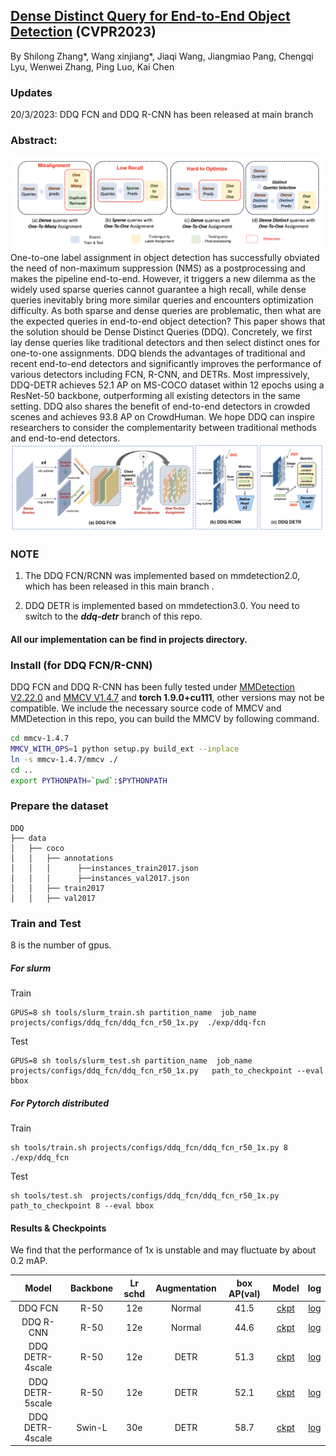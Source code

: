 
## [Dense Distinct Query for End-to-End Object Detection]() (CVPR2023)
By Shilong Zhang*, Wang xinjiang*, Jiaqi Wang, Jiangmiao Pang, Chengqi Lyu, Wenwei Zhang, Ping Luo, Kai Chen


### Updates
20/3/2023: DDQ FCN and DDQ R-CNN has been released at main branch



### Abstract:
![](./figs/ddq.png)
One-to-one label assignment in object detection has successfully obviated the need of non-maximum suppression (NMS) as a postprocessing
 and makes the pipeline end-to-end. However, it triggers a new dilemma as the widely used sparse queries cannot guarantee a high recall, while dense queries inevitably bring more similar queries and encounters optimization difficulty. As both sparse and dense queries are problematic, then what are the expected queries in end-to-end object detection? This paper shows that the solution should be Dense Distinct Queries (DDQ). Concretely, we first lay dense queries like traditional detectors and then select distinct ones for one-to-one assignments. DDQ blends the advantages of traditional and recent end-to-end detectors and significantly improves the performance of various detectors including FCN, R-CNN, and DETRs. Most impressively, DDQ-DETR achieves 52.1 AP on MS-COCO dataset within 12 epochs using a ResNet-50 backbone, outperforming all existing detectors in the same setting. DDQ also shares the benefit of end-to-end detectors in crowded scenes and achieves 93.8 AP on CrowdHuman. We hope DDQ can inspire researchers to consider the complementarity between traditional methods and end-to-end detectors.
![](./figs/ddq_pipeline.png)

[//]: # (### Updates)

[//]: # (DDQ DETR has been released at DDQ-DETR branch &#40;21/3/2023&#41;)

[//]: # ()
[//]: # (DDQ FCN and DDQ R-CNN has been released &#40;20/3/2023&#41;)

### NOTE
1. The  DDQ FCN/RCNN was implemented based on mmdetection2.0, which has been released in this main branch . 

2. DDQ DETR is implemented based on mmdetection3.0. You need to switch to the **_ddq-detr_** branch of this repo.

#### All our implementation can be find in projects directory.

### Install (for DDQ FCN/R-CNN)
DDQ FCN and DDQ R-CNN has been fully tested under [MMDetection V2.22.0](https://github.com/open-mmlab/mmdetection/releases/tag/v2.22.0) and [MMCV V1.4.7](https://github.com/open-mmlab/mmcv/releases/tag/v1.4.7) and  **torch 1.9.0+cu111**, other versions may not be compatible.
We include the necessary source code of MMCV and MMDetection in this repo, you can build the MMCV by following command.

```bash
cd mmcv-1.4.7
MMCV_WITH_OPS=1 python setup.py build_ext --inplace
ln -s mmcv-1.4.7/mmcv ./
cd ..
export PYTHONPATH=`pwd`:$PYTHONPATH
```

### Prepare the dataset

```text
DDQ
├── data
│   ├── coco
│   │   ├── annotations
│   │   │      ├──instances_train2017.json
│   │   │      ├──instances_val2017.json
│   │   ├── train2017
│   │   ├── val2017
```



### Train and Test
8 is the number of gpus.
##### For slurm

Train
```shell
GPUS=8 sh tools/slurm_train.sh partition_name  job_name projects/configs/ddq_fcn/ddq_fcn_r50_1x.py  ./exp/ddq-fcn
```

Test
```shell
GPUS=8 sh tools/slurm_test.sh partition_name  job_name  projects/configs/ddq_fcn/ddq_fcn_r50_1x.py   path_to_checkpoint --eval bbox
```
##### For Pytorch distributed

Train
```shell
sh tools/train.sh projects/configs/ddq_fcn/ddq_fcn_r50_1x.py 8 ./exp/ddq_fcn
```
Test
```shell
sh tools/test.sh  projects/configs/ddq_fcn/ddq_fcn_r50_1x.py  path_to_checkpoint 8 --eval bbox
```



#### Results & Checkpoints
We find that the performance of 1x is unstable and may fluctuate by about 0.2 mAP.

[//]: # ()
[//]: # (|      Model      | Backbone | Lr schd | Augmentation | box AP&#40;val&#41; | Config | Model | log |)

[//]: # (|:---------------:|:--------:|:-------:|:------------:|:-----------:|:------: |:------: |:------: |)

[//]: # (|     DDQ FCN     | R-50 |   12e   |    Normal    |    41.5     | [config]&#40;&#41;  | [ckpt]&#40;https://drive.google.com/file/d/1R0cIA9HP3nysCN5QgNr0Vik4Yru5LsAb/view?usp=share_link&#41; | [log]&#40;https://drive.google.com/file/d/1PU2sPwthtFWfGeAC0CoRbMUQWYYEHqBJ/view?usp=share_link&#41; |)

[//]: # (|    DDQ R-CNN    | R-50 |   12e   |    Normal    |    44.6     | [config]&#40;&#41; | [ckpt]&#40;https://drive.google.com/file/d/17WbzELx0j2XAlvgN6uNewPqq21Sk1dDW/view?usp=share_link&#41; | [log]&#40;https://drive.google.com/file/d/1PrjRzU890LIL3cYSukLBmoEq6q8kPLPq/view?usp=share_link&#41; |)

[//]: # (| DDQ DETR-4scale | R-50 |   12e   |     DETR     |    51.3     | [config]&#40;&#41; | [ckpt]&#40;https://drive.google.com/file/d/1V5Uqf6Q3FcCyzj--XxrbCKLm3mmGyJ0h/view?usp=share_link&#41; | [log]&#40;https://drive.google.com/file/d/1wHbHxDVG8FiNHLwTUAV_tH-7WYIoBxSr/view?usp=share_link&#41; |)

[//]: # (| DDQ DETR-5scale | R-50 |   12e   |     DETR     |    52.1     | [config]&#40;&#41; | [ckpt]&#40;https://drive.google.com/file/d/1AZLrtj4v4puj9Un7yYqL8LVInIGQYcht/view?usp=share_link&#41; | [log]&#40;https://drive.google.com/file/d/1FVmvkL0Q_G_DjqH8itpDx89CWyaplMnc/view?usp=share_link&#41; |)

[//]: # (| DDQ DETR-4scale |  Swin-L  |   30e   |     DETR     |    58.7     | [config]&#40;&#41; | [ckpt]&#40;&#41; | [log]&#40;&#41; |)

[//]: # ()

|      Model      | Backbone | Lr schd | Augmentation |     box AP(val)     | Model | log |
|:---------------:|:--------:|:-------:|:------------:|:-------------------:|:------: |:------: |
|     DDQ FCN     | R-50 |   12e   |    Normal    |    41.5             | [ckpt](https://drive.google.com/file/d/1R0cIA9HP3nysCN5QgNr0Vik4Yru5LsAb/view?usp=share_link) | [log](https://drive.google.com/file/d/1PU2sPwthtFWfGeAC0CoRbMUQWYYEHqBJ/view?usp=share_link) |
|    DDQ R-CNN    | R-50 |   12e   |    Normal    |        44.6         | [ckpt](https://drive.google.com/file/d/17WbzELx0j2XAlvgN6uNewPqq21Sk1dDW/view?usp=share_link) | [log](https://drive.google.com/file/d/1PrjRzU890LIL3cYSukLBmoEq6q8kPLPq/view?usp=share_link) |
| DDQ DETR-4scale | R-50 |   12e   |     DETR     |        51.3         | [ckpt](https://drive.google.com/file/d/1V5Uqf6Q3FcCyzj--XxrbCKLm3mmGyJ0h/view?usp=share_link) | [log](https://drive.google.com/file/d/1wHbHxDVG8FiNHLwTUAV_tH-7WYIoBxSr/view?usp=share_link) |
| DDQ DETR-5scale | R-50 |   12e   |     DETR     |        52.1         | [ckpt](https://drive.google.com/file/d/1AZLrtj4v4puj9Un7yYqL8LVInIGQYcht/view?usp=share_link) | [log](https://drive.google.com/file/d/1FVmvkL0Q_G_DjqH8itpDx89CWyaplMnc/view?usp=share_link) |
| DDQ DETR-4scale |  Swin-L  |   30e   |     DETR     |        58.7         | [ckpt](https://drive.google.com/file/d/1kmLt9K59ZRfXwU1Ip6-nYjBQ7V-w2_LI/view?usp=share_link) | [log](https://drive.google.com/file/d/1hQtplhMQITDIsI7oigy36G06NARq-UCx/view?usp=share_link) |
